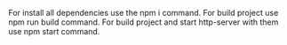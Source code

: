 For install all dependencies use the npm i command.
For build project use npm run build command.
For build project and start http-server with them use npm start command.
